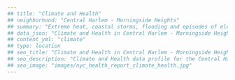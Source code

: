 ```yaml
---
## title: "Climate and Health"
## neighborhood: "Central Harlem - Morningside Heights"
## summary: "Extreme heat, coastal storms, flooding and episodes of elevated ozone are climate-related hazards that may increase with climate change and have important public health impacts in New York City. Extreme weather can cause power outages, which also threaten public health. This report provides neighborhood indicators of climate-related hazards, vulnerability and health impacts."
## data_json: "Climate and Health in Central Harlem - Morningside Heights"
## content_yml: "climate"
## type: location
## seo_title: "Climate and Health in Central Harlem - Morningside Heights"
## seo_description: "Climate and Health data profile for the Central Harlem - Morningside Heights neighborhood of NYC."
## seo_image: "images/nyc_health_report_climate_health.jpg"
---
```

